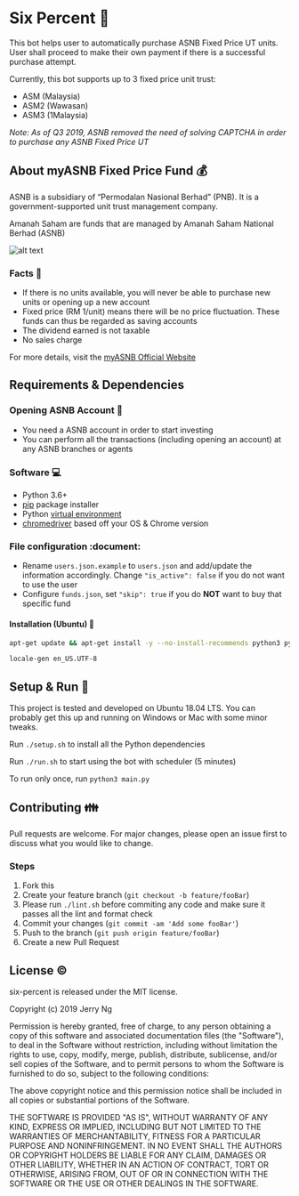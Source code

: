 # Six Percent :money_with_wings:

This bot helps user to automatically purchase ASNB Fixed Price UT units. User shall proceed to make their own payment if there is a successful purchase attempt.

Currently, this bot supports up to 3 fixed price unit trust:

- ASM (Malaysia)
- ASM2 (Wawasan)
- ASM3 (1Malaysia)

_Note: As of Q3 2019, ASNB removed the need of solving CAPTCHA in order to purchase any ASNB Fixed Price UT_

## About myASNB Fixed Price Fund :moneybag:

ASNB is a subsidiary of “Permodalan Nasional Berhad” (PNB). It is a government-supported unit trust management company.

Amanah Saham are funds that are managed by Amanah Saham National Berhad (ASNB)

![alt text](https://i.imgur.com/LCB8Soo.jpg)

### Facts :newspaper:

- If there is no units available, you will never be able to purchase new units or opening up a new account
- Fixed price (RM 1/unit) means there will be no price fluctuation. These funds can thus be regarded as saving accounts
- The dividend earned is not taxable
- No sales charge

For more details, visit the [myASNB Official Website](https://www.myasnb.com.my/)

## Requirements & Dependencies

### Opening ASNB Account :closed_lock_with_key:

- You need a ASNB account in order to start investing
- You can perform all the transactions (including opening an account) at any ASNB branches or agents

### Software :computer:

- Python 3.6+
- [pip](https://pip.pypa.io/en/stable/) package installer
- Python [virtual environment](https://virtualenv.pypa.io/en/latest/)
- [chromedriver](https://chromedriver.chromium.org/downloads) based off your OS & Chrome version

### File configuration :document:
- Rename `users.json.example` to `users.json` and add/update the information accordingly. Change `"is_active": false` if you do not want to use the user 
- Configure `funds.json`, set `"skip": true` if you do **NOT** want to buy that specific fund

#### Installation (Ubuntu) :wrench:

```bash
apt-get update && apt-get install -y --no-install-recommends python3 python3-virtualenv python3-pip chromium-chromedriver locales

locale-gen en_US.UTF-8
```

## Setup & Run :nut_and_bolt:

This project is tested and developed on Ubuntu 18.04 LTS. You can probably get this up and running on Windows or Mac with some minor tweaks.

Run `./setup.sh` to install all the Python dependencies

Run `./run.sh` to start using the bot with scheduler (5 minutes)

To run only once, run `python3 main.py`

## Contributing :family:

Pull requests are welcome. For major changes, please open an issue first to discuss what you would like to change.

### Steps 
1. Fork this
2. Create your feature branch (`git checkout -b feature/fooBar`)
3. Please run `./lint.sh` before commiting any code and make sure it passes all the lint and format check
4. Commit your changes (`git commit -am 'Add some fooBar'`)
5. Push to the branch (`git push origin feature/fooBar`)
6. Create a new Pull Request

## License :copyright:

six-percent is released under the MIT license.

Copyright (c) 2019 Jerry Ng

Permission is hereby granted, free of charge, to any person obtaining a copy
of this software and associated documentation files (the "Software"), to deal
in the Software without restriction, including without limitation the rights
to use, copy, modify, merge, publish, distribute, sublicense, and/or sell
copies of the Software, and to permit persons to whom the Software is
furnished to do so, subject to the following conditions:

The above copyright notice and this permission notice shall be included in all
copies or substantial portions of the Software.

THE SOFTWARE IS PROVIDED "AS IS", WITHOUT WARRANTY OF ANY KIND, EXPRESS OR
IMPLIED, INCLUDING BUT NOT LIMITED TO THE WARRANTIES OF MERCHANTABILITY,
FITNESS FOR A PARTICULAR PURPOSE AND NONINFRINGEMENT. IN NO EVENT SHALL THE
AUTHORS OR COPYRIGHT HOLDERS BE LIABLE FOR ANY CLAIM, DAMAGES OR OTHER
LIABILITY, WHETHER IN AN ACTION OF CONTRACT, TORT OR OTHERWISE, ARISING FROM,
OUT OF OR IN CONNECTION WITH THE SOFTWARE OR THE USE OR OTHER DEALINGS IN THE
SOFTWARE.

